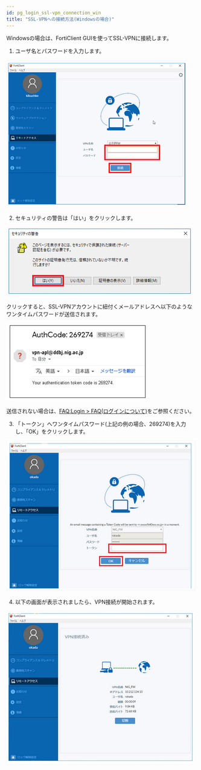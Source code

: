 ```yaml
---
id: pg_login_ssl-vpn_connection_win
title: "SSL-VPNへの接続方法(Windowsの場合)"
---
```



Windowsの場合は、FortiClient GUIを使ってSSL-VPNに接続します。


1. ユーザ名とパスワードを入力します。

![figure](VPNwin_13.png) 


2. セキュリティの警告は「はい」をクリックします。

![figure](VPNwin_14.png)

クリックすると、SSL-VPNアカウントに紐付くメールアドレスへ以下のようなワンタイムパスワードが送信されます。

![figure](VPNwin_15.png)

送信されない場合は、[FAQ:Login > FAQ(ログインについて)](/faq/faq_login_personal#🆀-個人ゲノム解析区画に対してssl-vpn接続を行うためにforticlientにユーザ名をパスワードを入力してもvpnアカウントに紐付くメールアドレスへワンタイムパスワードが送られてきません)をご参照ください。


3. 「トークン」へワンタイムパスワード(上記の例の場合、269274)を入力し、「OK」をクリックします。

![figure](VPNwin_16.png)


4. 以下の画面が表示されましたら、VPN接続が開始されます。

![figure](VPNwin_17.png)

